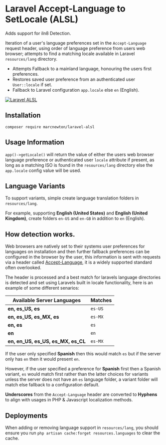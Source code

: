 # Laravel Accept-Language to SetLocale (ALSL)

Adds support for iln8 Detection.

Iteration of a user's language preferences set in the `Accept-Language` request header, using order of language preference from users web browser; attempts to find a matching locale available in Laravel `resources/lang` directory.

- Attempts Fallback to a mainland language, honouring the users first preferences.
- Restores saved user preference from an authenticated user  `User::locale` if set.
- Fallback to Laravel configuration `app.locale` else `en` (English).

[![Laravel ALSL](https://img.youtube.com/vi/VrvBUeSVDNE/0.jpg)](https://youtu.be/VrvBUeSVDNE)

## Installation

`composer require marcnewton/laravel-alsl`

## Usage Information

`app()->getLocale()` will return the value of either the users web browser language preference or authenticated user `locale` attribute if present, as long as a matching ISO is found in the `resources/lang` directory else the `app.locale` config value will be used.

## Language Variants

To support variants, simple create language translation folders in `resources/lang`.

For example, supporting **English (United States)** and **English (United Kingdom)**, create folders `en-US` and `en-GB` in addition to `en` (English).

## How detection works.

Web browsers are natively set to their systems user preferences for languages on installation and then further fallback preferences can be configured in the browser by the user, this information is sent with requests via a header called [Accept-Language](https://developer.mozilla.org/en-US/docs/Web/HTTP/Headers/Accept-Language), it is a widely supported standard often overlooked.

The header is processed and a best match for laravels language directories is detected and set using Laravels built in locale functionality, here is an example of some different senarios:

| Available Server Languages | Matches |
| - |- |
| **en, es_US, es** | `es-US` |
| **en, es_US, es_MX, es** | `es-MX` |
| **en, es** | `es` |
| **en** | `en` |
| **en, en_US, es_US, es_MX, es_CL** | `es-MX` |

If the user only specified **Spanish** then this would match `es` but if the server only has `en` then it would present `en`.

However, if the user specified a preference for **Spanish** first then a Spanish variant, `es` would match first rather than the latter choices for variants unless the server does not have an `es` language folder, a variant folder will match else fallback to a configuration default.

**Underscores** from the `Accept-Language` header are converted to **Hyphens** to align with usages in PHP & Javascript localization methods.

## Deployments
When adding or removing language support in `resources/lang`, you should ensure you run `php artisan cache:forget resources.languages` to clear the cache.
